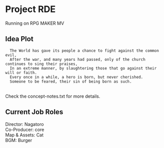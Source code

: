 # Project RDE <br />
Running on RPG MAKER MV
<br />

## Idea Plot <br />
      The World has gave its people a chance to fight against the common evil,
      After the war, and many years had passed, only of the church continues to sing their praises, 
      In an extreme manner, by slaughtering those that go against their will or faith. 
      Every once in a while, a hero is born, but never cherished. 
      Someone to be feared, their sin of being born as such.
  <br />
  Check the concept-notes.txt for more details. <br />
  
## Current Job Roles <br />
  Director: Nagatoro <br />
  Co-Producer: core <br />
  Map & Assets: Cat <br />
  BGM: Burger <br />
